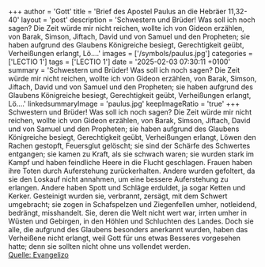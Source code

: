 +++
author = 'Gott'
title = 'Brief des Apostel Paulus an die Hebräer 11,32-40'
layout = 'post'
description = 'Schwestern und Brüder! Was soll ich noch sagen? Die Zeit würde mir nicht reichen, wollte ich von Gideon erzählen, von Barak, Simson, Jiftach, David und von Samuel und den Propheten; sie haben aufgrund des Glaubens Königreiche besiegt, Gerechtigkeit geübt, Verheißungen erlangt, Lö....'
images = ['/symbols/paulus.jpg']
categories = ['LECTIO 1']
tags = ['LECTIO 1']
date = '2025-02-03 07:30:11 +0100'
summary = 'Schwestern und Brüder! Was soll ich noch sagen? Die Zeit würde mir nicht reichen, wollte ich von Gideon erzählen, von Barak, Simson, Jiftach, David und von Samuel und den Propheten; sie haben aufgrund des Glaubens Königreiche besiegt, Gerechtigkeit geübt, Verheißungen erlangt, Lö....'
linkedsummaryImage = 'paulus.jpg'
keepImageRatio = 'true'
+++
Schwestern und Brüder! Was soll ich noch sagen? Die Zeit würde mir nicht reichen, wollte ich von Gideon erzählen, von Barak, Simson, Jiftach, David und von Samuel und den Propheten;
sie haben aufgrund des Glaubens Königreiche besiegt, Gerechtigkeit geübt, Verheißungen erlangt, Löwen den Rachen gestopft,
Feuersglut gelöscht; sie sind der Schärfe des Schwertes entgangen; sie kamen zu Kraft, als sie schwach waren; sie wurden stark im Kampf und haben feindliche Heere in die Flucht geschlagen.<!--more-->
Frauen haben ihre Toten durch Auferstehung zurückerhalten. Andere wurden gefoltert, da sie den Loskauf nicht annahmen, um eine bessere Auferstehung zu erlangen.
Andere haben Spott und Schläge erduldet, ja sogar Ketten und Kerker.
Gesteinigt wurden sie, verbrannt, zersägt, mit dem Schwert umgebracht; sie zogen in Schafspelzen und Ziegenfellen umher, notleidend, bedrängt, misshandelt.
Sie, deren die Welt nicht wert war, irrten umher in Wüsten und Gebirgen, in den Höhlen und Schluchten des Landes.
Doch sie alle, die aufgrund des Glaubens besonders anerkannt wurden, haben das Verheißene nicht erlangt,
weil Gott für uns etwas Besseres vorgesehen hatte; denn sie sollten nicht ohne uns vollendet werden.<br> [Quelle: Evangelizo](https://evangeliumtagfuertag.org/DE/gospel)